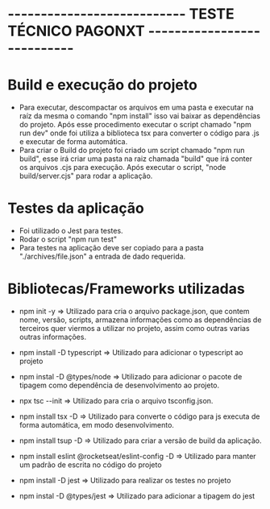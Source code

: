 # --------------------------- TESTE TÉCNICO PAGONXT ---------------------------

# Build e execução do projeto

- Para executar, descompactar os arquivos em uma pasta e executar na raíz da
  mesma o comando "npm install" isso vai baixar as dependências do projeto. Após
  esse procedimento executar o script chamado "npm run dev" onde
  foi utiliza a biblioteca tsx para converter o código para .js e executar de
  forma automática.
- Para criar o Build do projeto foi criado um script chamado "npm run build",
  esse irá criar uma pasta na raiz chamada "build" que irá conter os arquivos
  .cjs para execução. Após executar o script, "node build/server.cjs" para rodar
  a aplicação.

# Testes da aplicação

- Foi utilizado o Jest para testes.
- Rodar o script "npm run test"
- Para testes na aplicação deve ser copiado para a pasta "./archives/file.json"
  a entrada de dado requerida.

# Bibliotecas/Frameworks utilizadas

- npm init -y => Utilizado para cria o arquivo package.json, que contem nome,
  versão, scripts, armazena informações como as dependências de terceiros quer
  viermos a utilizar no projeto, assim como outras varias outras informações.

- npm install -D typescript => Utilizado para adicionar o typescript ao projeto

- npm instal -D @types/node => Utilizado para adicionar o pacote de tipagem como
  dependência de desenvolvimento ao projeto.

- npx tsc --init => Utilizado para cria o arquivo tsconfig.json.

- npm install tsx -D => Utilizado para converte o código para js executa de
  forma automática, em modo desenvolvimento.

- npm install tsup -D => Utilizado para criar a versão de build da aplicação.

- npm install eslint @rocketseat/eslint-config -D => Utilizado para manter um
  padrão de escrita no código do projeto

- npm install -D jest => Utilizado para realizar os testes no projeto

- npm instal -D @types/jest => Utilizado para adicionar a tipagem do jest
